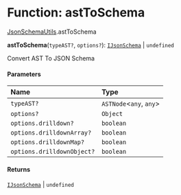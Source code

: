 # Function: astToSchema

[JsonSchemaUtils](/auto-docs/type-editor/modules/JsonSchemaUtils.md).astToSchema

**astToSchema**(`typeAST?`, `options?`): [`IJsonSchema`](/auto-docs/type-editor/interfaces/IJsonSchema.md) | `undefined`

Convert AST To JSON Schema

#### Parameters

| Name | Type |
| :------ | :------ |
| `typeAST?` | `ASTNode`<`any`, `any`> |
| `options?` | `Object` |
| `options.drilldown?` | `boolean` |
| `options.drilldownArray?` | `boolean` |
| `options.drilldownMap?` | `boolean` |
| `options.drilldownObject?` | `boolean` |

#### Returns

[`IJsonSchema`](/auto-docs/type-editor/interfaces/IJsonSchema.md) | `undefined`
